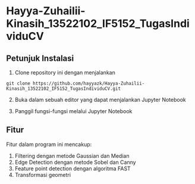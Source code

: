 # Hayya-Zuhailii-Kinasih_13522102_IF5152_TugasIndividuCV

## Petunjuk Instalasi
1. Clone repository ini dengan menjalankan
```
git clone https://github.com/hayyazk/Hayya-Zuhailii-Kinasih_13522102_IF5152_TugasIndividuCV.git
```

2. Buka dalam sebuah editor yang dapat menjalankan Jupyter Notebook

3. Panggil fungsi-fungsi melalui Jupyter Notebook

## Fitur
Fitur dalam program ini mencakup:
1. Filtering dengan metode Gaussian dan Median
2. Edge Detection dengan metode Sobel dan Canny
3. Feature point detection dengan algoritma FAST
4. Transformasi geometri
